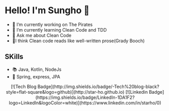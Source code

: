 Hello! I'm Sungho :wave:
===========
 - 💼 I’m currently working on The Pirates
 - 🌱 I’m currently learning Clean Code and TDD
 - 💬 Ask me about Clean Code
 - :thought_balloon:I think Clean code reads like well-written prose(Grady Booch) 

## SKills
 - :books: Java, Kotlin, NodeJs
 - :hammer: Spring, express, JPA
  
<center>
[![Tech Blog Badge](http://img.shields.io/badge/-Tech%20blog-black?style=flat-square&logo=github)](http://star-ho.github.io) [![Linkedin Badge](https://img.shields.io/badge/LinkedIn-1DA1F2?logo=LinkedIn&logoColor=white)](https://www.linkedin.com/in/starho/0)
<center>
